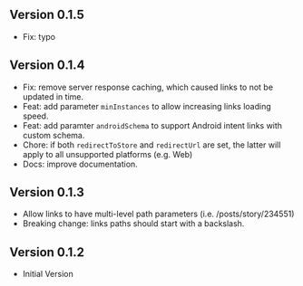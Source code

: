 ## Version 0.1.5
- Fix: typo

## Version 0.1.4

- Fix: remove server response caching, which caused links to not be updated in time.
- Feat: add parameter `minInstances` to allow increasing links loading speed.
- Feat: add paramter `androidSchema` to support Android intent links with custom schema.
- Chore: if both `redirectToStore` and `redirectUrl` are set, the latter will apply to all unsupported platforms (e.g. Web)
- Docs: improve documentation.

## Version 0.1.3

- Allow links to have multi-level path parameters (i.e. /posts/story/234551)
- Breaking change: links paths should start with a backslash.

## Version 0.1.2

- Initial Version
